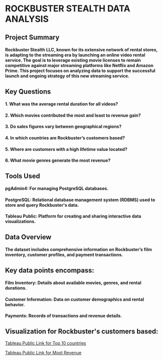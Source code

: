 # ROCKBUSTER STEALTH DATA ANALYSIS
## Project Summary

#### Rockbuster Stealth LLC, known for its extensive network of rental stores, is adapting to the streaming era by launching an online video rental service. The goal is to leverage existing movie licenses to remain competitive against major streaming platforms like Netflix and Amazon Prime. This project focuses on analyzing data to support the successful launch and ongoing strategy of this new streaming service.

## Key Questions

#### 1. What was the average rental duration for all videos?
#### 2. Which movies contributed the most and least to revenue gain?
#### 3. Do sales figures vary between geographical regions?
#### 4. In which countries are Rockbuster’s customers based? 
#### 5. Where are customers with a high lifetime value located?
#### 6. What movie genres generate the most revenue?

## Tools Used

#### pgAdmin4: For managing PostgreSQL databases.
#### PostgreSQL: Relational database management system (RDBMS) used to store and query Rockbuster's data.
#### Tableau Public: Platform for creating and sharing interactive data visualizations.

## Data Overview

#### The dataset includes comprehensive information on Rockbuster’s film inventory, customer profiles, and payment transactions.

## Key data points encompass:

#### Film Inventory: Details about available movies, genres, and rental durations.
#### Customer Information: Data on customer demographics and rental behavior.
#### Payments: Records of transactions and revenue details.

## Visualization for Rockbuster's customers based:
[Tableau Public Link for Top 10 countries](https://public.tableau.com/app/profile/amrit.gill/viz/Topcustomers_17289625602670/customers)

[Tableau Public Link for Most Revenue](https://public.tableau.com/app/profile/amrit.gill/viz/movierevenue_17289626315420/movierevenue)
